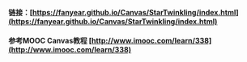 #### 链接：[https://fanyear.github.io/Canvas/StarTwinkling/index.html](https://fanyear.github.io/Canvas/StarTwinkling/index.html)

#### 参考MOOC Canvas教程  [http://www.imooc.com/learn/338](http://www.imooc.com/learn/338)
